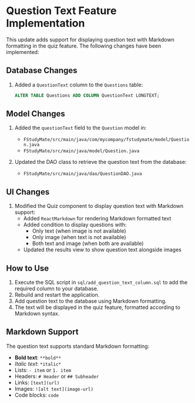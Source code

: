 # Question Text Feature Implementation

This update adds support for displaying question text with Markdown formatting in the quiz feature. The following changes have been implemented:

## Database Changes

1. Added a `QuestionText` column to the `Questions` table:
   ```sql
   ALTER TABLE Questions ADD COLUMN QuestionText LONGTEXT;
   ```

## Model Changes

1. Added the `questionText` field to the `Question` model in:
   - `FStudyMate/src/main/java/com/mycompany/fstudymate/model/Question.java`
   - `FStudyMate/src/main/java/model/Question.java`

2. Updated the DAO class to retrieve the question text from the database:
   - `FStudyMate/src/main/java/dao/QuestionDAO.java`

## UI Changes

1. Modified the Quiz component to display question text with Markdown support:
   - Added `ReactMarkdown` for rendering Markdown formatted text
   - Added condition to display questions with:
     - Only text (when image is not available)
     - Only image (when text is not available)
     - Both text and image (when both are available)
   - Updated the results view to show question text alongside images

## How to Use

1. Execute the SQL script in `sql/add_question_text_column.sql` to add the required column to your database.
2. Rebuild and restart the application.
3. Add question text to the database using Markdown formatting.
4. The text will be displayed in the quiz feature, formatted according to Markdown syntax.

## Markdown Support

The question text supports standard Markdown formatting:
- **Bold text**: `**bold**`
- *Italic text*: `*italic*`
- Lists: `- item` or `1. item`
- Headers: `# Header` or `## Subheader`
- Links: `[text](url)`
- Images: `![alt text](image-url)`
- Code blocks: ``` code ``` 